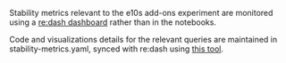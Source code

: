 Stability metrics relevant to the e10s add-ons experiment are monitored using a [re:dash dashboard](https://sql.telemetry.mozilla.org/dashboard/stability-metrics-for-e10s-add-ons-experiment-release-49-) rather than in the notebooks.

Code and visualizations details for the relevant queries are maintained in stability-metrics.yaml, synced with re:dash using [this tool](https://github.com/dzeber/fill-redash-from-source/tree/generate-yaml).

